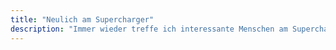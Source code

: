 ```yaml
---
title: "Neulich am Supercharger"
description: "Immer wieder treffe ich interessante Menschen am Supercharger, mit denen man während der Ladepausen ins Gespräch kommt. In dieser Serie berichte ich (anonymisiert) von diesen Gesprächen."
---
```

